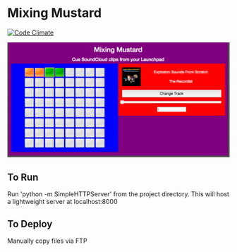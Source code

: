 Mixing Mustard
============

[![Code Climate](https://codeclimate.com/github/SimonHFrost/mixingMustard/badges/gpa.svg)](https://codeclimate.com/github/SimonHFrost/mixingMustard)

![Image of Mixing Mustard](mixingMustard.png)

To Run
------------
Run 'python -m SimpleHTTPServer' from the project directory. This will host a lightweight server at localhost:8000


To Deploy
------------
Manually copy files via FTP
